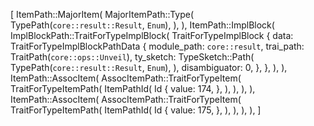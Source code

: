 [
    ItemPath::MajorItem(
        MajorItemPath::Type(
            TypePath(`core::result::Result`, `Enum`),
        ),
    ),
    ItemPath::ImplBlock(
        ImplBlockPath::TraitForTypeImplBlock(
            TraitForTypeImplBlock {
                data: TraitForTypeImplBlockPathData {
                    module_path: `core::result`,
                    trai_path: TraitPath(`core::ops::Unveil`),
                    ty_sketch: TypeSketch::Path(
                        TypePath(`core::result::Result`, `Enum`),
                    ),
                    disambiguator: 0,
                },
            },
        ),
    ),
    ItemPath::AssocItem(
        AssocItemPath::TraitForTypeItem(
            TraitForTypeItemPath(
                ItemPathId(
                    Id {
                        value: 174,
                    },
                ),
            ),
        ),
    ),
    ItemPath::AssocItem(
        AssocItemPath::TraitForTypeItem(
            TraitForTypeItemPath(
                ItemPathId(
                    Id {
                        value: 175,
                    },
                ),
            ),
        ),
    ),
]